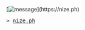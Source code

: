 <!-- https://readme-typing-svg.demolab.com/demo/?size=18&duration=4000&color=689D6A&height=38&lines=helloooo;what%27s+uuuuup;hope+ur+havin+a+great+day!! -->
[![message](https://readme-typing-svg.demolab.com?font=Fira+Code&size=18&duration=4000&pause=1000&color=689D6A&width=435&height=38&lines=helloooo;what's+uuuuup;hope+ur+havin+a+great+day!!)](https://nize.ph)

<samp>
  > <a href="https://nize.ph">nize.ph</a>
</samp>
